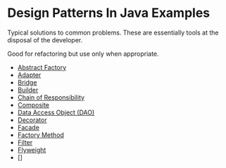 # Design Patterns In Java Examples

Typical solutions to common problems. These are essentially tools at the disposal of the developer.

Good for refactoring but use only when appropriate.

- [Abstract Factory](./abstractfactory)
- [Adapter](./adapter)
- [Bridge](./bridge)
- [Builder](./builder)
- [Chain of Responsibility](./chainofresponsibility)
- [Composite](./composite)
- [Data Access Object (DAO)](./dataaccessobject)
- [Decorator](./decorator)
- [Facade](./facade)
- [Factory Method](./factorymethod)
- [Filter](./filter)
- [Flyweight](./flyweight)
- []